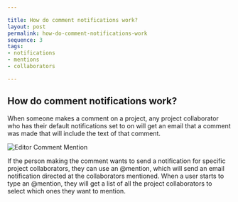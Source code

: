 ```yaml
---

title: How do comment notifications work?
layout: post
permalink: how-do-comment-notifications-work
sequence: 3
tags:
- notifications
- mentions
- collaborators

---
```


## How do comment notifications work? 
When someone makes a comment on a project, any project collaborator who has their default notifications set to on will get an email that a comment was made that will include the text of that comment. 

![Editor Comment Mention](https://s3.amazonaws.com/beegit-images/helpImages/editor-comment-mention.png)

If the person making the comment wants to send a notification for specific project collaborators, they can use an @mention, which will send an email notification directed at the collaborators mentioned. When a user starts to type an @mention, they will get a list of all the project collaborators to select which ones they want to mention. 
